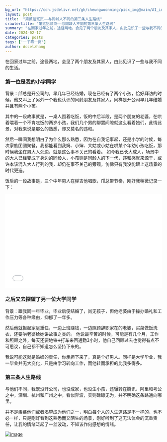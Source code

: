 ```yaml
---
bg_url: "https://cdn.jsdelivr.net/gh/cheungwoonming/picx_img@main/AI_img/AI-image-030.jpg"
layout: post
title:  "第贰拾贰页——与同龄人不同的第三条人生路线"
crawlertitle: "第贰拾贰页——与同龄人不同的第三条人生路线"
summary: "在回家过年之前，途径两地，会见了两个朋友及其家人，由此见识了一些与我不同的生..."
date: 2024-02-17
categories: posts
tags: ['一千零一页']
author: Accelzhang
---
```


在回家过年之前，途径两地，会见了两个朋友及其家人，由此见识了一些与我不同的生活。

### 第一位是我的小学同学
背景：邝总是开公司的，早几年已经结婚，现在已经有了两个小孩，恰好拜访的时候，他又叫上了另外一个我也认识的同龄朋友及其家人，同样是开公司早几年结婚并且有两个小孩。

其中的一段故事就是，一桌人围着吃饭，饭的中后半段，是两个朋友的老婆，在哄着喂着一个不肯吃饭的两岁小孩，我们几个男的聊罢间隙就这么看着她们，此情此景，对我来说是那么的熟悉，却又莫名的违和。

然后一瞬间我想明白了为什么那么熟悉，因为在自我记事起，还是小学的时候，每次家族团圆聚餐，我都能看到我妈、小婶、大姑或小姑在哄某个年幼小孩吃饭，那时候我坐在男大人旁边，就是这么事不关己的看着。
如今我已长大成人，场景中的大人已经变成了身边的同龄人，小孩则是同龄人的下一代，违和感就来源于，或许本该混入大人行列的我，却仍在事不关己的旁观，仿佛只有我没能跟上这场景的时代更迭。

饭后的一段故事是，三个中年男人在弹吉他唱歌，邝总带节奏，刚好我稍微记录一下：

<div style="position: relative; padding: 30% 45%;">
<iframe style="position: absolute; width: 100%; height: 100%; left: 0; top: 0;"  src="//player.bilibili.com/player.html?aid=1150589413&bvid=BV19Z4212789&cid=1436753761&p=1" scrolling="no" border="0" frameborder="no" framespacing="0" allowfullscreen="true"> </iframe>
</div>

### 之后又去探望了另一位大学同学

背景：跟我同一年毕业，毕业后便结婚了，尚无孩子，但他老婆由于操办婚礼和工作压力等各种缘由，抑郁了一年多。

然后他就担起家庭重任，一边上班赚钱，一边照顾辞职家在的老婆，买菜做饭洗衣，还要哄老婆给她讲故事之类的。 他说最辛苦的时候，可能是有几个月，工作和照顾之外，每天还要地铁➕打车来回通勤3小时，他自己回顾过去也觉得有点不可思议，自己都不知道怎么坚持下来的。

我说可能这就是婚姻的责任，你承担下来了，真是个好男人。同样是大学毕业，我一毕业并无大变化，只是由学习转向工作，而他转而承担的比我多得多。

### 第三条人生路线

与他们不同，我既没开公司，也没成家，也没生小孩，还辗转在腾讯、阿里和考公之中，深圳、杭州和广州之中，看似奔波，实则碌碌无为，并不明确这条路通向哪里。

并不是羡慕他们或者渴望成为他们之一，明白每个人的人生道路是不一样的，也不必一样，只是刚好看到这熟悉而又陌生的场景，刚好听到了这无法体会的沉重责任，让我的情绪泛起了一丝波动，不知该作何感想的情绪。

[![image](https://cdn.jsdelivr.net/gh/cheungwoonming/picx_img@main/AI_img/AI-image-030.jpg)](https://cdn.jsdelivr.net/gh/cheungwoonming/picx_img@main/AI_img/AI-image-030.jpg)

